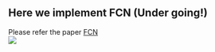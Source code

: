 ## Here we implement FCN (Under going!)
   Please refer the paper [FCN](https://arxiv.org/abs/1411.4038)</br>
![](https://github.com/lhwcv/tf_segmentation/tree/master/FCN/tmp/net.png)
   

